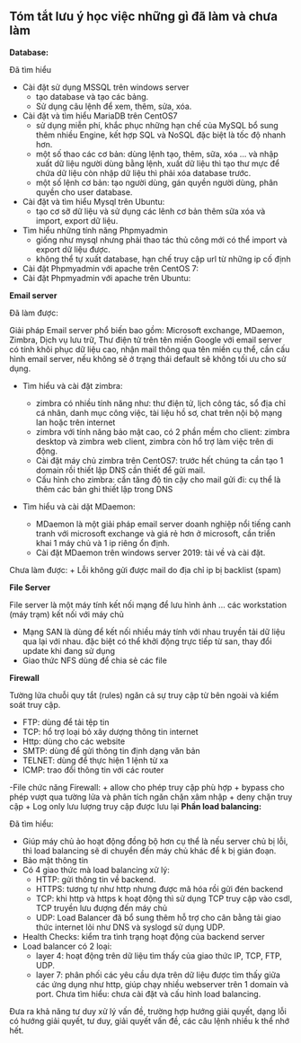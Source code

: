 ## Tóm tắt lưu ý học việc những gì đã làm và chưa làm

**Database:**

Đã tìm hiểu
- Cài đặt sử dụng MSSQL trên windows server
	+ tạo database và tạo các bảng.
	+ Sử dụng câu lệnh để xem, thêm, sửa, xóa.
- Cài đặt và tìm hiểu MariaDB trên CentOS7
	+  sử dụng miễn phí, khắc phục những hạn chế của MySQL bổ sung thêm nhiều Engine, kết hợp SQL và NoSQL đặc biệt là tốc độ nhanh hơn.
	+  một số thao các cơ bản: dùng lệnh tạo, thêm, sữa, xóa … và nhập xuất dữ liệu người dùng bằng lệnh, xuất dữ liệu thì tạo thư mực để chứa dữ liệu còn nhập dữ liệu thì phải xóa database trước.
	+ một số lệnh cơ bản: tạo người dùng, gán quyền người dùng, phân quyền cho user database.
- Cài đặt và tìm hiểu Mysql trên Ubuntu: 
	+ tạo cơ sỡ dữ liệu và sử dụng các lênh cơ bản thêm sữa xóa và import, export dữ liệu.
- Tìm hiểu những tính năng Phpmyadmin
	+ giống như mysql nhưng phải thao tác thủ công mới có thể import và export dữ liệu được.
	+ không thể tự xuất database, hạn chế truy cập url từ những ip cố định
- Cài đặt Phpmyadmin với apache trên CentOS 7:
- Cài đặt Phpmyadmin với apache trên Ubuntu:

**Email server**

Đã làm được:

Giải pháp Email server phổ biến bao gồm: Microsoft exchange, MDaemon, Zimbra, Dịch vụ lưu trữ, Thư điện tử trên tên miền Google với email server có tính khôi phục dữ liệu cao, nhận mail thông qua tên miền cụ thể, cần cấu hình email server, nếu không sẽ ở trạng thái default sẽ không tối ưu cho sử dụng.

- Tìm hiểu và cài đặt zimbra:
	+ zimbra có nhiều tính năng như: thư điện tử, lịch công tác, sổ địa chỉ cá nhân, danh mục công việc, tài liệu hồ sơ, chat trên nội bộ mạng lan hoặc trên internet
	+ zimbra với tính năng bảo mật cao, có 2 phần mềm cho client: zimbra desktop và zimbra web client, zimbra còn hổ trợ làm việc trên di động.
	+ Cài đặt máy chủ zimbra trên CentOS7: trước hết chúng ta cần tạo 1 domain rồi thiết lập DNS cần thiết để gửi mail.
	+ Cấu hình cho zimbra: cần tăng độ tin cậy cho mail gửi đi: cụ thể là thêm các bản ghi thiết lập trong DNS 

- Tìm hiểu và cài dặt MDaemon:
	+ MDaemon là một giải pháp email server doanh nghiệp nổi tiếng canh tranh với microsoft exchange và giá rẻ hơn ở microsoft, cần triển khai 1 máy chủ và 1 ip riêng ổn định.
	+ Cài đặt MDaemon trên windows server 2019: tải về và cài đặt.

Chưa làm được:
	+ Lỗi không gửi được mail do địa chỉ ip bị backlist (spam)

**File Server**

File server là một máy tính kết nối mạng để lưu hình ảnh ... các workstation (máy trạm) kết nối với máy chủ 

- Mạng SAN là dùng để kết nối nhiều máy tính với nhau truyền tải dữ liệu qua lại với nhau. đặc biệt có thể khởi động trực tiếp từ san, thay đổi update khi đang sử dụng
- Giao thức NFS dùng để chia sẻ các file

**Firewall**

Tường lửa chuỗi quy tắt (rules) ngăn cả sự  truy cập từ bên ngoài và kiểm soát truy cập.
- FTP: dùng để tải tệp tin
- TCP: hổ trợ loại bỏ xây dượng thông tin internet
- Http: dùng cho các website
- SMTP: dùng để gửi thông tin định dạng văn bản
- TELNET: dùng để thực hiện 1 lệnh từ xa 
- ICMP: trao đổi thông tin với các router

-File chức năng Firewall:
	+ allow cho phép truy cập phù hợp
	+ bypass cho phép vượt qua tường lửa và phân tích ngăn chặn xâm nhập
	+ deny chặn truy cập 
	+ Log only lưu lượng truy cập được lưu lại
**Phần load balancing:**

Đã tìm hiểu:
- Giúp máy chủ ảo hoạt động đồng bộ hơn cụ thể là nếu server chủ bị lỗi, thì load balancing sẽ di chuyển đến máy chủ khác để k bị gián đoạn.
- Bảo mật thông tin 
- Có 4 giao thức mà load balancing xử lý:
	+ HTTP: gửi thông tin về backend.
	+ HTTPS: tương tự như http nhưng được mã hóa rồi gửi đén backend
	+ TCP: khi http và https k hoạt động thì sử dụng TCP truy cập vào csdl, TCP truyền lưu đượng đến máy chủ
	+ UDP: Load Balancer đã bổ sung thêm hỗ trợ cho cân bằng tải giao thức internet lõi như DNS và syslogd sử dụng UDP.
-  Health Checks: kiểm tra tình trạng hoạt động của backend server
- Load balancer có 2 loại: 
	+ layer 4: hoạt động trên dữ liệu tìm thấy của giao thức IP, TCP, FTP, UDP.
	+ layer 7: phân phối các yêu cầu dựa trên dữ liệu được tìm thấy giữa các ứng dụng như http, giúp chạy nhiều webserver trên 1 domain và port.
Chưa tìm hiểu: chưa cài đặt và cấu hình load balancing.

Đưa ra khả năng tư duy xử lý vấn đề, trường hợp hướng giải quyết, dạng lỗi có hướng giải quyết, tư duy, giải quyết vấn đề, các câu lệnh nhiều k thể nhớ hết.
